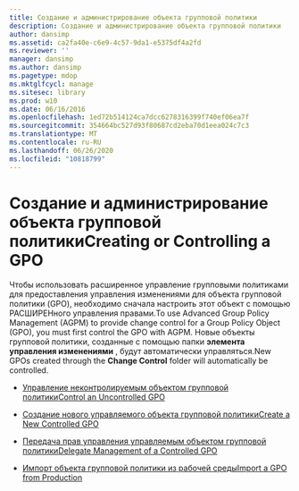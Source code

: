 ```yaml
---
title: Создание и администрирование объекта групповой политики
description: Создание и администрирование объекта групповой политики
author: dansimp
ms.assetid: ca2fa40e-c6e9-4c57-9da1-e5375df4a2fd
ms.reviewer: ''
manager: dansimp
ms.author: dansimp
ms.pagetype: mdop
ms.mktglfcycl: manage
ms.sitesec: library
ms.prod: w10
ms.date: 06/16/2016
ms.openlocfilehash: 1ed72b514124ca7dcc6278316399f740ef06ea7f
ms.sourcegitcommit: 354664bc527d93f80687cd2eba70d1eea024c7c3
ms.translationtype: MT
ms.contentlocale: ru-RU
ms.lasthandoff: 06/26/2020
ms.locfileid: "10818799"
---
```

# <span data-ttu-id="7ca90-103">Создание и администрирование объекта групповой политики</span><span class="sxs-lookup"><span data-stu-id="7ca90-103">Creating or Controlling a GPO</span></span>


<span data-ttu-id="7ca90-104">Чтобы использовать расширенное управление групповыми политиками для предоставления управления изменениями для объекта групповой политики (GPO), необходимо сначала настроить этот объект с помощью РАСШИРЕНного управления правами.</span><span class="sxs-lookup"><span data-stu-id="7ca90-104">To use Advanced Group Policy Management (AGPM) to provide change control for a Group Policy Object (GPO), you must first control the GPO with AGPM.</span></span> <span data-ttu-id="7ca90-105">Новые объекты групповой политики, созданные с помощью папки **элемента управления изменениями** , будут автоматически управляться.</span><span class="sxs-lookup"><span data-stu-id="7ca90-105">New GPOs created through the **Change Control** folder will automatically be controlled.</span></span>

-   [<span data-ttu-id="7ca90-106">Управление неконтролируемым объектом групповой политики</span><span class="sxs-lookup"><span data-stu-id="7ca90-106">Control an Uncontrolled GPO</span></span>](control-an-uncontrolled-gpo-agpm40.md)

-   [<span data-ttu-id="7ca90-107">Создание нового управляемого объекта групповой политики</span><span class="sxs-lookup"><span data-stu-id="7ca90-107">Create a New Controlled GPO</span></span>](create-a-new-controlled-gpo-agpm40.md)

-   [<span data-ttu-id="7ca90-108">Передача прав управления управляемым объектом групповой политики</span><span class="sxs-lookup"><span data-stu-id="7ca90-108">Delegate Management of a Controlled GPO</span></span>](delegate-management-of-a-controlled-gpo-agpm40.md)

-   [<span data-ttu-id="7ca90-109">Импорт объекта групповой политики из рабочей среды</span><span class="sxs-lookup"><span data-stu-id="7ca90-109">Import a GPO from Production</span></span>](import-a-gpo-from-production-agpm40-app.md)

 

 





